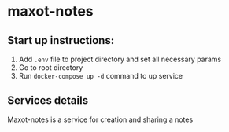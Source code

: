 # maxot-notes

## Start up instructions:

1) Add `.env` file to project directory and set all necessary params
2) Go to root directory
3) Run `docker-compose up -d` command to up service

## Services details

Maxot-notes is a service for creation and sharing a notes